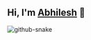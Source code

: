 ## Hi, I'm [Abhilesh](https://abhilesh.github.io/) 👋

<picture>
  <source media="(prefers-color-scheme: dark)" srcset="https://github.com/abhilesh/abhilesh/blob/output/github-contribution-grid-snake-dark.svg" />
  <source media="(prefers-color-scheme: light)" srcset="https://github.com/abhilesh/abhilesh/blob/output/github-contribution-grid-snake.svg" />
  <img alt="github-snake" src="github-snake.svg" />
</picture>

<!--
**abhilesh/abhilesh** is a ✨ _special_ ✨ repository because its `README.md` (this file) appears on your GitHub profile.

Here are some ideas to get you started:

- 🔭 I’m currently working on ...
- 🌱 I’m currently learning ...
- 👯 I’m looking to collaborate on ...
- 🤔 I’m looking for help with ...
- 💬 Ask me about ...
- 📫 How to reach me: ...
- 😄 Pronouns: ...
- ⚡ Fun fact: ...
-->

